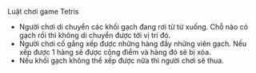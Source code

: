 Luật chơi game Tetris
+ Người chơi di chuyển các khối gạch đang rơi từ từ xuống. Chỗ nào có gạch rồi thì không di chuyển được tới vị trí đó.
+ Người chơi cố gắng xếp được những hàng đầy những viên gạch. Nếu xếp được 1 hàng sẽ được cộng điểm và hàng đó sẽ bị xóa.
+ Nếu khối gạch không thể xếp được nữa thì người chơi sẽ thua.

